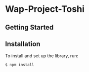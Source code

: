 # Wap-Project-Toshi


## Getting Started

## Installation

To install and set up the library, run:

```sh
$ npm install
```
